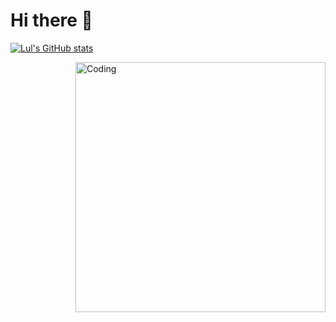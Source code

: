 # Hi there 👋

[![Lul's GitHub stats](https://github-readme-stats.vercel.app/api?username=lul-g&show_icons=true&theme=radical&count_private=true&show_owner=true&icon_color=#ffffff)](https://github.com/lul-g/github-readme-stats)

<img align="right" alt="Coding" width="400" src="https://giphy.com/embed/f3iwJFOVOwuy7K6FFw">
